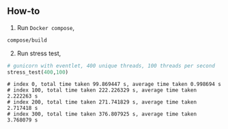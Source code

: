 ## How-to

1. Run `Docker compose`,
```bash
compose/build
```

2. Run stress test,
```python
# gunicorn with eventlet, 400 unique threads, 100 threads per second
stress_test(400,100)
```
```text
# index 0, total time taken 99.869447 s, average time taken 0.998694 s
# index 100, total time taken 222.226329 s, average time taken 2.222263 s
# index 200, total time taken 271.741829 s, average time taken 2.717418 s
# index 300, total time taken 376.807925 s, average time taken 3.768079 s
```
